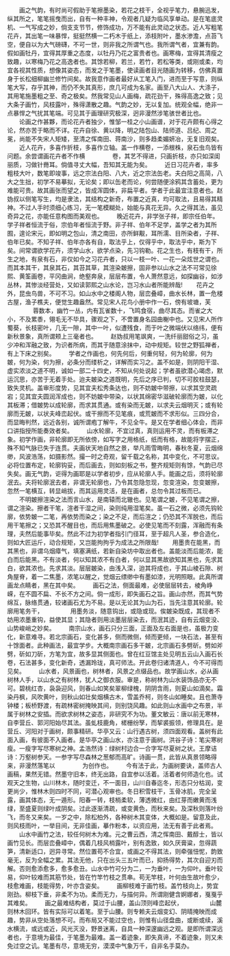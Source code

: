 <!-- { "loadSidebar": true } -->
　　画之气韵，有时尚可假助于笔擦墨染，若花之枝干，全视乎笔力，悬腕迅发，纵其所之，笔笔摇曳而出，自有一种丰神，令观者几疑为临风享单动。是在笔底灵机、一气写成之妙，倘支支节节，修饰成功，万不能有此灵动之状态。近人写粗笔花卉，其出笔一味暴悍，挺挺然横一二朽木于纸上，添枝附叶，墨水渗澹，点苔飞空，便自以为大气磅礴，不可一世，则非我之所谓气也。我所谓气者，宜兼有韵。假如画牡丹，宜得其厚重之态度，以牡丹乃花之富贵者也。画寒梅，宜得其清瘦之致趣，以寒梅乃花之高逸者也。其馀若柳，若兰，若竹，若松等类，或刚或柔，均宜各视其性质，想像其姿态，而发之于笔墨，使读画者目光随画为转移，仿佛真置身于长松细柳幽兰修竹间矣。故我意作画者最好从工笔入门，进而至于写意，则纵笔大写，存乎其神，而仍不失其真形，庶几可成为名家。画至八大山人、大涤子，其用笔施墨粗之至、奇之极矣。然我常见山人画梅，疏花劲干，殊得高逸之致；见大条子画竹，风枝露叶，殊得潇散之趣。气韵之妙，无以复加。统观全幅，绝非一点暴悍之气扰其笔端。可见其于画理研究极深，迥非漫然涉笔骇世者比也。
　　论画之作甚夥，而论花卉者独少，惟邹一桂之小山画谱，对于花卉颇有心得之论，然亦苦于略而不详。花卉自徐、黄以降，明之陆包山、陆师道、吕纪、周之冕，尚能不失宋人矩矮，至清之恽南田、蒋南沙，则多趋柔媚妍冶，无复旧观矣。
　　近人花卉，多喜作折枝，多喜作立轴。盖一作横卷，一添根株，泉石虫鸟皆有问题。余尝谓画花卉者不作横
　　
　　卷，其艺不得进，只画折枝，亦只如深闺丽质，习做针黹耳。倘值寻丈大幅，吾知其无能为矣。
　　近日习花卉者，率多粗枝大叶，数笔即竣事，远之宗法白阳、八大，近之宗法缶老。夫白阳之高简，八大之生拙，初学不易摹拟，无论矣；即以缶老而论，何尝随便涂鸦其含蓄处，更为难能可贵。故其画张而望之，皆成浑圆体，非扁平者。学者于此最宜注意者也。赵妫叔以侧笔写生，均是隶法，其结构之新奇，布置之近真，均可取法，且易得其精神。不过人手时须细心练习，无一笔模糊处，始能与真花无异。久之得其法，虽见奇异之花，亦能任意构图而美观也。
　　晚近花卉，非学张子祥，即宗任伯年。学子祥者恒流于俗，宗伯年者恒流于野。非子祥、伯年不足学，盖学之者为其所囿，遑论宋元，即如明之包山，清之南田，亦所鲜觏，耳所濡、目所染者，子祥、伯年已矣。不知子祥、伯年亦各有自，取法乎上，仅得乎中，取法乎中，斯为下矣。间常谓欲学花卉，须学山水，欲学点染，先习钩勒。花之生也，有枝有干，所生之地，有泉有石，非仅如今之习花卉者，只以一枝一叶、一花一朵炫世之谓也。而其本其干，其泉其石，其苔其草，其渲染皴擦，固非参以山水之法不可常见徐熙、黄筌画卷，平冈曲涧，绝壑奔泉，层层布置，令人萧然意远，如探幽谷，如涉丛林，其惨淡经营处，又如读郭熙之山水论，岂习水山者所能辨哉!
　　花卉之外，昆虫鸟兽，不可不习。如山水中之楼阁人物，层峦叠嶂，曲水长林，置一危楼古屋，渔子樵夫，便觉生趣盎然。常见宋人花鸟小册中作一石，傍有坡塘，芙
　　
　　蓉数本，幽竹一丛，内有瓦雀数十，飞鸣食宿，曲尽其态。而雀之大小，不及累黍，翎毛无不毕具，骤观之下，不啻置身名园曲榭中也。又见宋人所作蜀葵，长枝密叶，几无一隙，其中一叶，似遭残食，而于叶之微端伏以络纬，便有新秋景象，真所谓颊上三毫者也。
　　赵妫叔用笔飒爽，一洗纤丽甜俗之习，虽少冲和浑融之致，为识者所病，而其于随意涂抹中，动中规矩。较世之野狐禅者，有上下床之别矣。
　　学者之作画也，何先何后，何重何轻，何为轮廓，何为皴，何为染，何为擦，必条分而缕析之，详解而实习之。盖不如是，则阴阳干湿、虚实浓淡之道不明，诚如一部二十四史，不知从何处说起；学者虽欲潜心竭虑，默运沉思，亦苦于无着手处。迨夫皴染之道既明，先后之序已判，切不可胶柱鼓瑟，致失灵机。盖审形度势，见其宜夫松秀条达也，则不妨皴中带擦，以求其空灵疏宕；见其宜夫圆润浑成也，则不妨皴中带染，以状其绵密华滋破轮廓而为皴，以化其板滞；借皴势以成轮廓，而求其贯通。或有染而无皴，以求夫云烟明灭；或有轮廓而无皴，以状夫峰峦起伏。或干擦而不见笔痕，或荒皴而不求形似。三四分合，而显晦判然，远近各别，诚所谓疱丁解牛，不见全牛。是又在学者细心体会，而非口讲指授所能奏效者矣。
　　山水轮廓，不宜过真，真则运用不灵，而有板滞之象。初学作画，非轮廓即无所依傍，如写字之用格纸，纸而有格，故能将字摆正，殊不知气脉已失于连贯。夫画状天地自然之景，举凡雨雪晦明，春秋冬夏，云烟绵缈，风波浩荡，如摄影然。撮一时之奇观，留千载之名称，其中变化，不可思议。必将位置布定，轮廓钩妥，而后画去，则如刻板之书，整齐规矩则有馀，气韵已尽失矣。画无气韵，讵得为画耶是以学者初步，应从轮廓人手。能画之后，须将轮廓泯去。夫将轮廓泯去者，非谓无轮廓也，乃令其忽隐忽现，忽变渲染，忽变皴擦，忽然一笔横互，转显峭拔，而其运用灵活，是在画者，总勿令其过板而已。
　　不明皴擦渲染之法而言山水，是南辕而北辙也。见笔谓之皴，不见笔谓之擦，谓之渲染。擦者干笔，渲者干湿之间，染则纯用湿笔矣。虽一石之微，必须先钩轮廓，依势皴一二笔，再依势而染之；染之不足，而后渲之；仍恐其不浑脱也，而后用干笔擦之；又恐其不醒目也，而后用焦墨破之。必使见笔而不刻露，浑融而有条理，夫然后能事毕矣。然此不过为初学者指引门径耳，至于超凡人圣，参合造化，则如大匠运斤，动合规矩，又岂能拘拘乎为成法之所限哉!
　　用墨贵在能黑，而其黑也，非谓乌烟瘴气，填塞满纸，若新自染坊中取出者也。盖能淡而后能浓，能白而后能黑。不有淡者，何以知其浓不有白者，何以显其黑故欲知其黑也，先求其白，欲其浓也。先求其淡。层层皴染，由浅入深，迨其将成也，于其山棱石隙、树角屋脊，着一二焦墨，浓笔以醒之，觉烟云缥缈中有墨如漆，光明照眼。此真所谓画龙点睛者，黑在其中矣。
　　画石之法，侧面最难，必使层层转去，棱角峥嵘，在不圆不扁、不长不方之间。倘一成形，即失画石之旨。画山亦然，而其气势绵互，脉络贯通，较诸画石尤为不易。是以无论其为山为石，当先注意其轮廓。轮廓用笔务干，
　　
　　用墨务淡，随意钩出，或隐或现。俟皴染既成，其现者不妨用浓墨重钩，益使其显；其隐者则用淡墨层层染去，而泯其迹，自有云烟变没、山势峻峭之妙矣。
　　南宗山水，画石只分三面，正面及左右面是也，虽极力变化，新意难寻。若北宗画石，变化甚多，侧而微侧，倾而更倾，一块石法，甚至有十馀面者。此种画法，最宜学步。大概南宗画石多干皴，北宗画石多劈斫。劈如斧劈，斫如刀斫，方笔为宜，故多显其侧面也。曾在红豆馆主处见明五云山入画石长卷，石法甚多，变化新奇，透漏玲珑，真可师法。开此卷归诸清道人，今不可得而见矣。
　　山水者，风景画也，树林者，风景之点缀品也。故学画山水，必从画树林人手，以山水之有树林，犹人之御衣服。审是，称树林为山水装饰品亦无不可。碧桃红杏，袅袅迎风，则春山如笑矣翠柳绿槐，阴阴含雨，则夏山如滴矣。霜染丹枫，风吹黄叶，则秋山如壮矣烟横古木，雪盖乔柯，则冬山如睡矣。且也萧寺钟楼；板桥野渡，有疏林密树掩映其间，则别饶风趣。如此则山水画中之布景，半属于树林之安插。而欲求树林之姿态，非研究不为功。董文敏云：唐以前无寒林，自李营丘、郭河阳始尽其法。虽虬枝鹿角，槎栅纷孥，而挈裘振领，修理具在。是营丘、河阳对于画树，颇事精研。华亭又云：山行遇古树，须四面观看。盖树有此面入画，有彼面不入画者。是华亭之画山水，亦注意于画树。洪谷子诗：笔尖寒树瘦。一瘦字写尽寒树之神。孟浩然诗：绿树村边合一合字写尽夏树之状。王摩诘诗：万壑树参天。一参字写尽森林之葱郁而高旷。诗画一贯，此皆从真景领略得来，非漫然落笔以
　　
　　为创作也。
　　今有法于此，为画树要诀，盖师古人画稿，果然无错。然墨守旧本，终无出路，自宜参以活着。活着者何师造化也。试观天之生物，山川林木，随时变迁，不一面目，山川自春迄冬，形态只分枯润，变更尚少，惟林木则四时不同，可潜心观审也。冬日积雪枝干，玉骨冰肌，完全呈露，画其体态，无一遁形。阳春一转，枝梢柔软，薄透微红，由红芽而嫩黄而浅绿，至盛夏则绿叶成阴矣。过此逐渐清疏，或变黄色，而秋来矣。及深秋则落叶纷飞，而冬又来矣。一岁之中，除松柏外，各种树木其变体，大概如是。留意及此，则风枝雨叶，一举目间，无非佳画，摹作粉本，以资应用，法无有善于此者焉。
　　山水中画竹之法，较任何树木为难。元之曹云西，清之恽南田、戴醇士，皆以画竹见长。而层峦叠嶂中，偶着几枝风梢露叶，别有逸致，如久厌膏粱，忽得蔬笋，清新适口，迥异寻常。然位置苟不合宜，或画之不得其法，则牵强忸怩，韵致毫无，反为全幅之累。其法无他，只在出头三五叶而已，抑扬得势，其次自迎刃而解。否则愈添愈多，愈多愈丑。山水中竹可分为二，一为垂叶，一为仰叶。垂叶较易，仰叶较难而其筋节处，皆在竹竿竹枝之贯串。苟无竿枝，叶何由生故叶愈少，枝愈难画，枝能得势，叶亦含姿矣。
　　画柳枝难于画竹枝。盖竹枝向上，势宜刚劲。柳枝下垂，非柔不为功。柔而无力，与描何异。所谓刚健含婀娜者，戛戛乎其难矣。
　　画之最难结构者，莫过于山腰，盖山顶则峰峦起伏，
　　
　　山麓则林木回环。皆有实际可以着笔。至于山腰。则专赖夫云烟变幻、阴晴掩映而成趣，势非从空处落想不可。而布局又不能过空也，则惟有山径盘曲，或断或续，溪水横流，或远或近，风光灭没，野景迷离，自具一种深邃幽远之观。是即所谓深远者也，于意境为最佳，于笔墨为最难。盖一着迹象，即失真谛，不着迹象，则又未免过空之讥。笔墨有尽，意境无穷，漠漠中气象万千，自非名手莫办。
